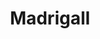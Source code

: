 ---
title: Madrigall
member_url: https://www.gallimard.fr/Footer/Ressources/Le-groupe-Madrigall
geographies: ["France"]
based: ["France"]
ig: [""] 
services: ["service available"] 
tags: [""]
categories: ["Publishers and publishing groups"]
summary: "one of the largest publishing group in France."
press:
active: true
layout: members
showReadTime: false
showDate: false
permalink: ""
date: 
founding_member: true
featureImage: "https://madrigall.jobs.net/media/2016/10/fa482d5d-5023-45eb-930b-9da82fc531a1-1476810248025.jpg"
--- 